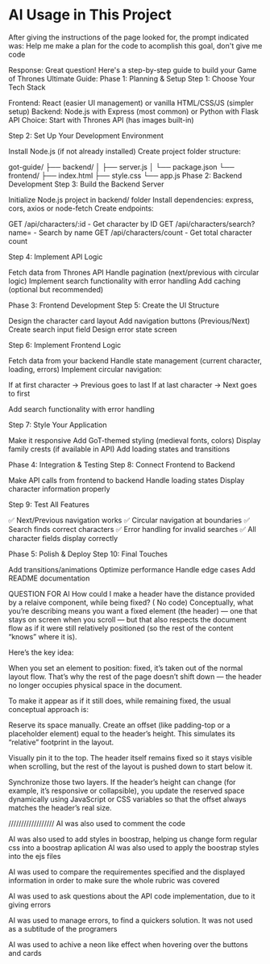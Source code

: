 # AI Usage in This Project

After giving the instructions of the page looked for, the prompt indicated was:
Help me make a plan for the code to acomplish this goal, don't give me code

Response:
Great question! Here's a step-by-step guide to build your Game of Thrones Ultimate Guide:
Phase 1: Planning & Setup
Step 1: Choose Your Tech Stack

Frontend: React (easier UI management) or vanilla HTML/CSS/JS (simpler setup)
Backend: Node.js with Express (most common) or Python with Flask
API Choice: Start with Thrones API (has images built-in)

Step 2: Set Up Your Development Environment

Install Node.js (if not already installed)
Create project folder structure:

   got-guide/
   ├── backend/
   │   ├── server.js
   │   └── package.json
   └── frontend/
       ├── index.html
       ├── style.css
       └── app.js
Phase 2: Backend Development
Step 3: Build the Backend Server

Initialize Node.js project in backend/ folder
Install dependencies: express, cors, axios or node-fetch
Create endpoints:

GET /api/characters/:id - Get character by ID
GET /api/characters/search?name= - Search by name
GET /api/characters/count - Get total character count



Step 4: Implement API Logic

Fetch data from Thrones API
Handle pagination (next/previous with circular logic)
Implement search functionality with error handling
Add caching (optional but recommended)

Phase 3: Frontend Development
Step 5: Create the UI Structure

Design the character card layout
Add navigation buttons (Previous/Next)
Create search input field
Design error state screen

Step 6: Implement Frontend Logic

Fetch data from your backend
Handle state management (current character, loading, errors)
Implement circular navigation:

If at first character → Previous goes to last
If at last character → Next goes to first


Add search functionality with error handling

Step 7: Style Your Application

Make it responsive
Add GoT-themed styling (medieval fonts, colors)
Display family crests (if available in API)
Add loading states and transitions

Phase 4: Integration & Testing
Step 8: Connect Frontend to Backend

Make API calls from frontend to backend
Handle loading states
Display character information properly

Step 9: Test All Features

✅ Next/Previous navigation works
✅ Circular navigation at boundaries
✅ Search finds correct characters
✅ Error handling for invalid searches
✅ All character fields display correctly

Phase 5: Polish & Deploy
Step 10: Final Touches

Add transitions/animations
Optimize performance
Handle edge cases
Add README documentation


QUESTION FOR AI
How could I make a header have the distance provided by a relaive component, while being fixed? ( No code)
Conceptually, what you’re describing means you want a fixed element (the header) — one that stays on screen when you scroll — but that also respects the document flow as if it were still relatively positioned (so the rest of the content “knows” where it is).

Here’s the key idea:

When you set an element to position: fixed, it’s taken out of the normal layout flow. That’s why the rest of the page doesn’t shift down — the header no longer occupies physical space in the document.

To make it appear as if it still does, while remaining fixed, the usual conceptual approach is:

Reserve its space manually.
Create an offset (like padding-top or a placeholder element) equal to the header’s height. This simulates its “relative” footprint in the layout.

Visually pin it to the top.
The header itself remains fixed so it stays visible when scrolling, but the rest of the layout is pushed down to start below it.

Synchronize those two layers.
If the header’s height can change (for example, it’s responsive or collapsible), you update the reserved space dynamically using JavaScript or CSS variables so that the offset always matches the header’s real size.

//////////////////
AI was also used to comment the code

AI was also used to add styles in boostrap, helping us change form regular css into a boostrap aplication
AI was also used to apply the boostrap styles into the ejs files

AI was used to compare the requirementes specified and the displayed information in order to make sure the whole rubric was covered

AI was used to ask questions about the API code implementation, due to it giving errors

AI was used to manage errors, to find a quickers solution. It was not used as a subtitude of the programers

AI was used to achive a neon like effect when hovering over the buttons and cards